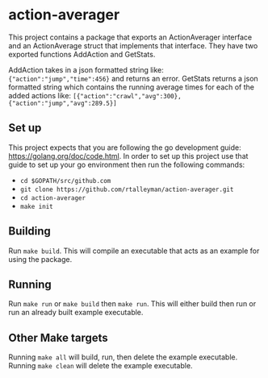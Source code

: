 # action-averager

This project contains a package that exports an ActionAverager interface and
an ActionAverage struct that implements that interface. They have two exported
functions AddAction and GetStats.

AddAction takes in a json formatted string like:
`{"action":"jump","time":456}` and returns an error. GetStats returns a json
formatted string which contains the running average times for each of the
added actions like:
`[{"action":"crawl","avg":300},{"action":"jump","avg":289.5}]`

## Set up

This project expects that you are following the go development guide:
https://golang.org/doc/code.html. In order to set up this project use that
guide to set up your go environment then run the following commands:

* `cd $GOPATH/src/github.com`
* `git clone https://github.com/rtalleyman/action-averager.git`
* `cd action-averager`
* `make init`

## Building

Run `make build`.
This will compile an executable that acts as an example for using the package.

## Running

Run `make run` or `make build` then `make run`.
This will either build then run or run an already built example executable.

## Other Make targets

Running `make all` will build, run, then delete the example executable.
Running `make clean` will delete the example executable.

